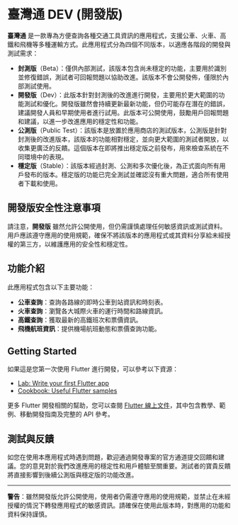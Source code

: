 # 臺灣通 DEV (開發版)

**臺灣通** 是一款專為方便查詢各種交通工具資訊的應用程式，支援公車、火車、高鐵和飛機等多種運輸方式。此應用程式分為四個不同版本，以適應各階段的開發與測試需求：

- **封測版**（Beta）：僅供內部測試，該版本包含尚未穩定的功能，主要用於識別並修復錯誤，測試者可回報問題以協助改進。該版本不會公開發佈，僅限於內部測試使用。
- **開發版**（Dev）：此版本針對封測後的改進進行開發，主要用於更大範圍的功能測試和優化。開發版雖然會持續更新最新功能，但仍可能存在潛在的錯誤，建議開發人員和早期使用者進行試用。此版本可公開使用，鼓勵用戶回報問題和建議，以進一步改進應用的穩定性和功能。
- **公測版**（Public Test）：該版本是放置於應用商店的測試版本，公測版是針對封測後的改進版本，該版本的功能相對穩定，並向更大範圍的測試者開放，以收集更廣泛的反饋。這個版本在即將推出穩定版之前發布，用來檢查系統在不同環境中的表現。
- **穩定版**（Stable）：該版本經過封測、公測和多次優化後，為正式面向所有用戶發布的版本。穩定版的功能已完全測試並確認沒有重大問題，適合所有使用者下載和使用。

## 開發版安全性注意事項

請注意，**開發版** 雖然允許公開使用，但仍需謹慎處理任何敏感資訊或測試資料。用戶應該遵守應用的使用規範，確保不將該版本的應用程式或其資料分享給未經授權的第三方，以維護應用的安全性和穩定性。

## 功能介紹

此應用程式包含以下主要功能：

- **公車查詢**：查詢各路線的即時公車到站資訊和時刻表。
- **火車查詢**：瀏覽各大城際火車的運行時間和路線資訊。
- **高鐵查詢**：獲取最新的高鐵班次和票價資訊。
- **飛機航班資訊**：提供機場航班動態和票價查詢功能。

## Getting Started

如果這是您第一次使用 Flutter 進行開發，可以參考以下資源：

- [Lab: Write your first Flutter app](https://docs.flutter.dev/get-started/codelab)
- [Cookbook: Useful Flutter samples](https://docs.flutter.dev/cookbook)

更多 Flutter 開發相關的幫助，您可以查閱 [Flutter 線上文件](https://docs.flutter.dev/)，其中包含教學、範例、移動開發指南及完整的 API 參考。

## 測試與反饋

如您在使用本應用程式時遇到問題，歡迎通過開發專案的官方通道提交回饋和建議。您的意見對於我們改進應用的穩定性和用戶體驗至關重要。測試者的寶貴反饋將直接影響到後續公測版與穩定版的功能改進。

---

**警告**：雖然開發版允許公開使用，使用者仍需遵守應用的使用規範，並禁止在未經授權的情況下轉發應用程式的敏感資訊。請確保在使用此版本時，對應用的功能和資料保持謹慎。
